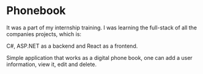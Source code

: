 # Phonebook

It was a part of my internship training. I was learning the full-stack of all the companies projects, which is:

C#, ASP.NET as a backend and React as a frontend.

Simple application that works as a digital phone book, one can add a user information, view it, edit and delete. 
